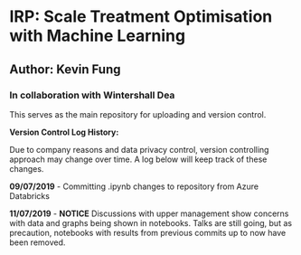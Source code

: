 # IRP: Scale Treatment Optimisation with Machine Learning
## Author: Kevin Fung


### In collaboration with Wintershall Dea

This serves as the main repository for uploading and version control.



**Version Control Log History:**

Due to company reasons and data privacy control, version controlling approach may change over time. 
A log below will keep track of these changes.

**09/07/2019** - Committing .ipynb changes to repository from Azure Databricks

**11/07/2019** - **NOTICE** Discussions with upper management show concerns with data and graphs being shown in notebooks. Talks are still going, but as precaution, notebooks with results from previous commits up to now have been removed.
